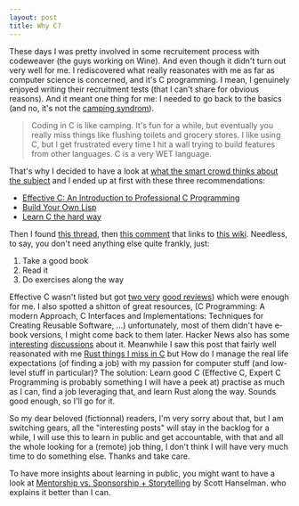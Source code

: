 ```yaml
---
layout: post
title: Why C?
---
```

These days I was pretty involved in some recruitement process with codeweaver (the guys working on Wine).
And even though it didn't turn out very well for me. I rediscovered what really reasonates with me as far
as computer science is concerned, and it's C programming. I mean, I genuinely enjoyed writing their 
recruitment tests (that I can't share for obvious reasons). And it meant one thing for me: I needed to go 
back to the basics (and no, it's not the [camping syndrom](https://news.ycombinator.com/item?id=21884449)).

   > Coding in C is like camping. It's fun for a while, but eventually you really miss things like flushing toilets and grocery stores. I like using C, but I get frustrated every time I hit a wall trying to build features from other languages. C is a very WET language.

That's why I decided to have a look at [what the smart crowd thinks about the subject](https://hn.algolia.com/?dateRange=all&page=0&prefix=true&query=%20C%20&sort=byPopularity&type=story)
 and I ended up at first with these three recommendations:

- [Effective C: An Introduction to Professional C Programming](https://nostarch.com/Effective_C)
- [Build Your Own Lisp](http://www.buildyourownlisp.com/)
- [Learn C the hard way](https://learncodethehardway.org/c/)

Then I found [this thread](https://news.ycombinator.com/item?id=22519876), then
[this comment](https://news.ycombinator.com/item?id=22520256) that links to 
[this wiki](http://iso-9899.info/wiki/Main_Page#Stuff_that_should_be_avoided). Needless, to say, you don't 
need anything else quite frankly, just:

1. Take a good book
2. Read it 
3. Do exercises along the way

Effective C wasn't listed but got [two very](https://accu.org/bookreviews/2020/glassborow_1952/) [good reviews](https://accu.org/bookreviews/2021/bruntlett_1959/)) which were enough for me.
I also spotted a shitton of great resources, (C Programming: A modern Approach, C Interfaces and 
Implementations: Techniques for Creating Reusable Software, ...) unfortunately, most of them didn't have 
e-book versions, I might come back to them later. Hacker News also has some 
[interesting](https://news.ycombinator.com/item?id=22865357) 
[discussions](https://news.ycombinator.com/item?id=22716068) about it.
Meanwhile I saw this post that fairly well reasonated with me
[Rust things I miss in C](https://people.gnome.org/~federico/blog/rust-things-i-miss-in-c.html) but
How do I manage the real life expectations (of finding a job) with my passion for
computer stuff (and low-level stuff in particular)? The solution: Learn good C (Effective C, Expert C 
 Programming is probably something I will have a peek at) practise
as much as I can, find a job leveraging that, and learn Rust along the way. Sounds good enough, so I'll
go for it.

So my dear beloved (fictionnal) readers, I'm very sorry about that, but I am switching gears, all the
"interesting posts" will stay in the backlog for a while, I will use this to learn in public and get
accountable, with that and all the whole looking for a (remote) job thing, I don't think I will have
very much time to do something else. Thanks and take care.
 
To have more insights about learning in public, you might want to have a look at [Mentorship vs. Sponsorship + Storytelling](https://www.youtube.com/watch?v=8HE5LJwAv1k) by Scott Hanselman.
who explains it better than I can.

